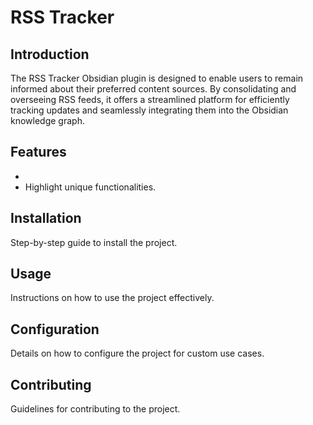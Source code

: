 # RSS Tracker

## Introduction

The RSS Tracker Obsidian plugin is designed to enable users to remain informed about their preferred content sources. By consolidating and overseeing RSS feeds, it offers a streamlined platform for efficiently tracking updates and seamlessly integrating them into the Obsidian knowledge graph.


## Features

-
- Highlight unique functionalities.

## Installation
Step-by-step guide to install the project.

## Usage
Instructions on how to use the project effectively.

## Configuration
Details on how to configure the project for custom use cases.

## Contributing
Guidelines for contributing to the project.
